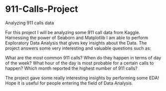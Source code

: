 # 911-Calls-Project
Analyzing 911 calls data

For this project I will be analyzing some 911 call data from Kaggle. 
Harnessing the power of Seaborn and Matplotlib I am able to perform Exploratory Data Analysis that gives key insights about the Data. 
The project answers some very interesting and valuable questions such as:

What are the most common 911 calls?
When do they happen in terms of day of the week?
What hour of the day is most probable for a certain calls to happen?
Which month reported the highest number of 911 calls?

The project gave some really interesting insights by performing some EDA! 
Hope it is useful for people entering the field of Data Analysis.
